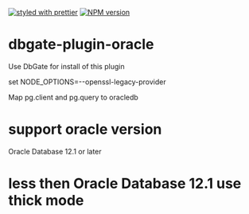 [![styled with prettier](https://img.shields.io/badge/styled_with-prettier-ff69b4.svg)](https://github.com/prettier/prettier)
[![NPM version](https://img.shields.io/npm/v/dbgate-plugin-oracle.svg)](https://www.npmjs.com/package/dbgate-plugin-oracle)

# dbgate-plugin-oracle

Use DbGate for install of this plugin

set NODE_OPTIONS=--openssl-legacy-provider

Map pg.client and pg.query to oracledb

# support oracle version

Oracle Database 12.1 or later

# less then Oracle Database 12.1 use thick mode
